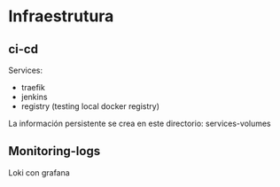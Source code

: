 # Infraestrutura


## ci-cd 

Services:
* traefik
* jenkins
* registry (testing local docker registry)

La información persistente se crea en este directorio:
services-volumes

## Monitoring-logs

Loki con grafana

